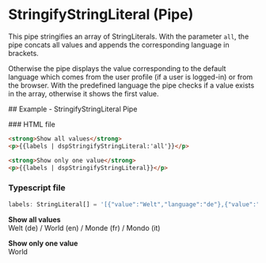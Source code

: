 # StringifyStringLiteral (Pipe)

This pipe stringifies an array of StringLiterals. With the parameter `all`, the pipe concats all values and appends the corresponding language in brackets.

Otherwise the pipe displays the value corresponding to the default language which comes from the user profile (if a user is logged-in) or from the browser. With the predefined language the pipe checks if a value exists in the array, otherwise it shows the first value.

## Example - StringifyStringLiteral Pipe

### HTML file

```html
<strong>Show all values</strong>
<p>{{labels | dspStringifyStringLiteral:'all'}}</p>

<strong>Show only one value</strong>
<p>{{labels | dspStringifyStringLiteral}}</p>
```

### Typescript file

```ts
labels: StringLiteral[] = '[{"value":"Welt","language":"de"},{"value":"World","language":"en"},{"value":"Monde","language":"fr"},{"value":"Mondo","language":"it"}]';
```

**Show all values**<br>
Welt (de) / World (en) / Monde (fr) / Mondo (it)

**Show only one value**<br>
World
